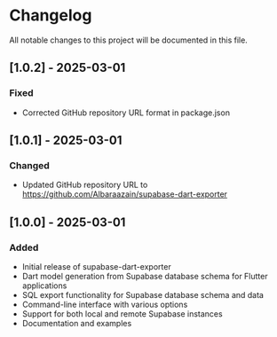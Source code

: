 # Changelog

All notable changes to this project will be documented in this file.

## [1.0.2] - 2025-03-01

### Fixed
- Corrected GitHub repository URL format in package.json

## [1.0.1] - 2025-03-01

### Changed
- Updated GitHub repository URL to https://github.com/Albaraazain/supabase-dart-exporter

## [1.0.0] - 2025-03-01

### Added
- Initial release of supabase-dart-exporter
- Dart model generation from Supabase database schema for Flutter applications
- SQL export functionality for Supabase database schema and data
- Command-line interface with various options
- Support for both local and remote Supabase instances
- Documentation and examples 